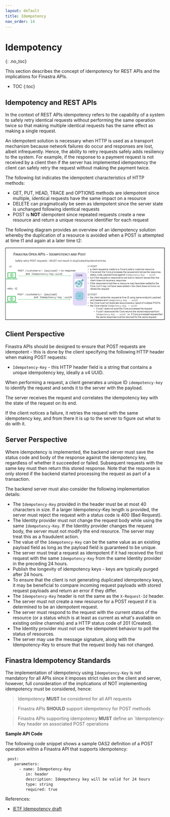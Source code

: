```yaml
---
layout: default
title: Idempotency
nav_order: 14
---
```


# Idempotency
{: .no_toc}

This section describes the concept of idempotency for REST APIs and the implications for Finastra APIs.

- TOC
{:toc}

## Idempotency and REST APIs

In the context of REST APIs idempotency refers to the capability of a
system to safely retry identical requests without performing the same
operation twice so that making multiple identical requests has the
same effect as making a single request.

An idempotent solution is necessary
when HTTP is used as a transport mechanism because network failures do
occur and responses are lost, albeit infrequently. Hence, the
ability to retry requests safely adds resiliency to the system. For
example, if the response to a payment request is not received by a
client then if the server has implemented idempotency the client can
safely retry the request without making the payment twice.

The following list indicates the idempotent characteristics of HTTP methods:

-   GET, PUT, HEAD, TRACE and OPTIONS methods are idempotent since multiple,
    identical requests have the same impact on a resource
-   DELETE can pragmatically be seen as idempotent since the server
    state is unchanged following identical requests
-   POST is **NOT** idempotent since repeated requests create a new
    resource and return a unique resource identifier for each request

The following diagram provides an overview of an idempotency solution whereby the 
duplication of a resource is avoided when a POST is attempted at time t1 and again
at a later time t2: 

![idempotency http](images/idempotency.png)


## Client Perspective

Finastra APIs should be designed to ensure that POST requests are
idempotent - this is done by the client specifying the following HTTP
header when making POST requests:

-   `Idempotency-Key` - this HTTP header field is a string that contains
    a unique idempotency key, ideally a v4 UUID.

When performing a request, a client generates a unique ID ``idempotency-key`` to identify the request and sends it to the server with the payload.

The server receives the request and correlates the idempotency key with the state of the request on its end.

If the client notices a failure, it retries the request with the same idempotency key, and from there it is up to the server to figure out what to do with it.

## Server Perspective

Where idempotency is implemented, the backend server must save the
status code and body of the response against the idempotency key,
regardless of whether it succeeded or failed. Subsequent requests with
the same key must then return this stored response. Note that the
response is only stored if the backend started processing the request as
part of a transaction.

The backend server must also consider the following implementation
details:

-   The ```Idempotency-Key``` provided in the header must be at most 40 characters in size. 
    If a larger Idempotency-Key length is provided, the server must reject the request 
    with a status code is 400 (Bad Request).
-   The Identity provider must not change the request body while using the same ```Idempotency-Key```. 
    If the Identity provider changes the request body, the server must not modify the end resource. 
    The server may treat this as a fraudulent action.
-   The value of the `Idempotency-Key` can be the same value as an
    existing payload field as long as the payload field is guaranteed to
    be unique.
-   The server must treat a request as idempotent if it had received the first request with the same ```Idempotency-Key``` 
    from the same Identity provider in the preceding 24 hours.
-   Publish the longevity of idempotency keys - keys are typically
    purged after 24 hours.
-   To ensure that the client is not generating duplicated idempotency
    keys, it may be beneficial to compare incoming request payloads with
    stored request payloads and return an error if they differ.
-   The `Idempotency-Key` header is not the same as the `X-Request-Id`
    header.
-   The server must not create a new resource for a POST request if it is determined to be an idempotent request.
-   The server must respond to the request with the current status of the resource (or a status which is at least
    as current as what's available on existing online channels) and a HTTP status code of 201 (Created).
-   The Identity provider must not use the idempotent behavior to poll the status of resources.
-   The server may use the message signature, along with the Idempotency-Key to ensure that the request body has not changed.


## Finastra Idempotency Standards

The implementation of idempotency using `Idempotency-Key` is not
mandatory for all APIs since it imposes strict rules on the client and
server, however, full consideration of the implications of NOT
implementing idempotency must be considered, hence:

> Idempotency **MUST** be considered for all API requests

> Finastra APIs **SHOULD** support idempotency for POST methods

> Finastra APIs supporting idempotency **MUST** define an
> \`Idempotency-Key header on associated POST operations

**Sample API Code**

The following code snippet shows a sample OAS2 definition of a POST operation within a
Finastra API that supports idempotency:
```
 post:
	parameters:
	  - name: Idempotency-Key
		 in: header
		 description: Idempotency key will be valid for 24 hours
		 type: string
		 required: true
```

References:

* [IETF Idempotency draft](https://tools.ietf.org/id/draft-idempotency-header-01.html)
